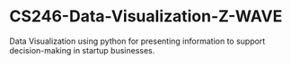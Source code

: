 # CS246-Data-Visualization-Z-WAVE
Data Visualization using python for presenting information to support decision-making in startup businesses.
